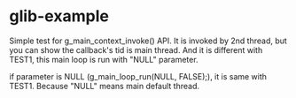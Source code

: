 # glib-example

Simple test for g_main_context_invoke() API.
It is invoked by 2nd thread, but you can show the callback's tid is main thread.
And it is different with TEST1, this main loop is run with "NULL" parameter.

if parameter is NULL (g_main_loop_run(NULL, FALSE);), it is same with TEST1.
Because "NULL" means main default thread.
